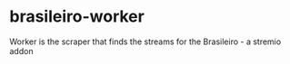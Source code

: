 # brasileiro-worker
Worker is the scraper that finds the streams for the Brasileiro - a stremio addon